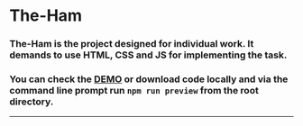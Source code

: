 # The-Ham
### The-Ham is the project designed for individual work. It demands to use HTML, CSS and JS for implementing the task.
### You can check the [DEMO](https://the-ham.onrender.com/) or download code locally and via the command line prompt run `npm run preview` from the root directory.
<hr>
